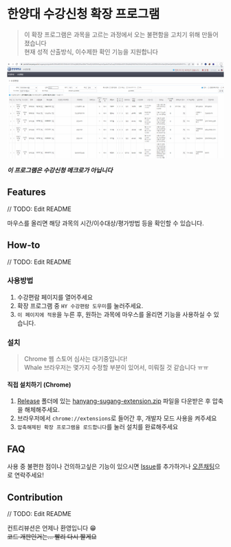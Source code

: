
# 한양대 수강신청 확장 프로그램

> 이 확장 프로그램은 과목을 고르는 과정에서 오는 불편함을 고치기 위해 만들어졌습니다   
> 현재 성적 산출방식, 이수제한 확인 기능을 지원합니다

![example](./images/example2.gif)

***이 프로그램은 수강신청 메크로가 아닙니다***

## Features

// TODO: Edit README

마우스를 올리면 해당 과목의 시간/이수대상/평가방법 등을 확인할 수 있습니다.

## How-to

// TODO: Edit README

### 사용방법

1. 수강편람 페이지를 열어주세요
2. 확장 프로그램 중 `HY 수강편람 도우미`를 눌러주세요.
3. `이 페이지에 적용`을 누른 후, 원하는 과목에 마우스를 올리면 기능을 사용하실 수 있습니다.

### 설치

> Chrome 웹 스토어 심사는 대기중입니다!   
> Whale 브라우저는 몇가지 수정할 부분이 있어서, 미뤄질 것 같습니다 ㅠㅠ

#### 직접 설치하기 (Chrome)
1. [Release](./release) 폴더에 있는 [hanyang-sugang-extension.zip](./release/chrome/hanyang-sugang-extension.zip) 파일을 다운받은 후 압축을 해체해주세요.
2. 브라우저에서  `chrome://extensions`로 들어간 후, 개발자 모드 사용을 켜주세요   
3. `압축해제된 확장 프로그램을 로드합니다`를 눌러 설치를 완료해주세요


## FAQ

사용 중 불편한 점이나 건의하고싶은 기능이 있으시면 [Issue](https://github.com/sqrti9999/hanyang-sugang-extension/issues)를 추가하거나 [오픈채팅](https://open.kakao.com/o/sTIB7M2d)으로 연락주세요!

## Contribution

// TODO: Edit README

컨트리뷰션은 언제나 환영입니다 😁   
~~코드 개판인거는... 빨리 다시 짤게요~~
